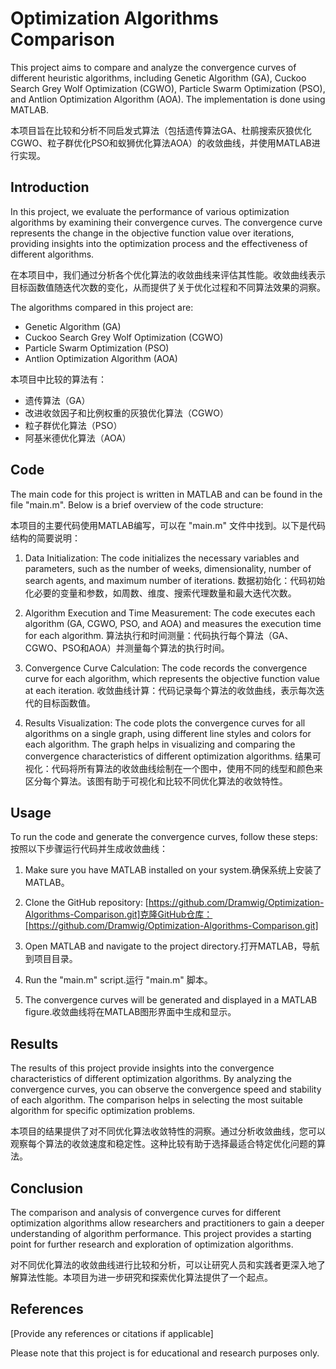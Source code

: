 # Optimization Algorithms Comparison

This project aims to compare and analyze the convergence curves of different heuristic algorithms, including Genetic Algorithm (GA), Cuckoo Search Grey Wolf Optimization (CGWO), Particle Swarm Optimization (PSO), and Antlion Optimization Algorithm (AOA). The implementation is done using MATLAB.

本项目旨在比较和分析不同启发式算法（包括遗传算法GA、杜鹃搜索灰狼优化CGWO、粒子群优化PSO和蚁狮优化算法AOA）的收敛曲线，并使用MATLAB进行实现。

## Introduction

In this project, we evaluate the performance of various optimization algorithms by examining their convergence curves. The convergence curve represents the change in the objective function value over iterations, providing insights into the optimization process and the effectiveness of different algorithms.

在本项目中，我们通过分析各个优化算法的收敛曲线来评估其性能。收敛曲线表示目标函数值随迭代次数的变化，从而提供了关于优化过程和不同算法效果的洞察。

The algorithms compared in this project are:
- Genetic Algorithm (GA)
- Cuckoo Search Grey Wolf Optimization (CGWO)
- Particle Swarm Optimization (PSO)
- Antlion Optimization Algorithm (AOA)

本项目中比较的算法有：

- 遗传算法（GA）
- 改进收敛因子和比例权重的灰狼优化算法（CGWO）
- 粒子群优化算法（PSO）
- 阿基米德优化算法（AOA）

## Code

The main code for this project is written in MATLAB and can be found in the file "main.m". Below is a brief overview of the code structure:

本项目的主要代码使用MATLAB编写，可以在 "main.m" 文件中找到。以下是代码结构的简要说明：

1. Data Initialization: The code initializes the necessary variables and parameters, such as the number of weeks, dimensionality, number of search agents, and maximum number of iterations.
   数据初始化：代码初始化必要的变量和参数，如周数、维度、搜索代理数量和最大迭代次数。

2. Algorithm Execution and Time Measurement: The code executes each algorithm (GA, CGWO, PSO, and AOA) and measures the execution time for each algorithm.
   算法执行和时间测量：代码执行每个算法（GA、CGWO、PSO和AOA）并测量每个算法的执行时间。

3. Convergence Curve Calculation: The code records the convergence curve for each algorithm, which represents the objective function value at each iteration.
   收敛曲线计算：代码记录每个算法的收敛曲线，表示每次迭代的目标函数值。
   
4. Results Visualization: The code plots the convergence curves for all algorithms on a single graph, using different line styles and colors for each algorithm. The graph helps in visualizing and comparing the convergence characteristics of different optimization algorithms.
   结果可视化：代码将所有算法的收敛曲线绘制在一个图中，使用不同的线型和颜色来区分每个算法。该图有助于可视化和比较不同优化算法的收敛特性。

## Usage

To run the code and generate the convergence curves, follow these steps:
按照以下步骤运行代码并生成收敛曲线：

1. Make sure you have MATLAB installed on your system.确保系统上安装了MATLAB。

2. Clone the GitHub repository: [https://github.com/Dramwig/Optimization-Algorithms-Comparison.git]克隆GitHub仓库：[https://github.com/Dramwig/Optimization-Algorithms-Comparison.git]

3. Open MATLAB and navigate to the project directory.打开MATLAB，导航到项目目录。

4. Run the "main.m" script.运行 "main.m" 脚本。

5. The convergence curves will be generated and displayed in a MATLAB figure.收敛曲线将在MATLAB图形界面中生成和显示。

## Results

The results of this project provide insights into the convergence characteristics of different optimization algorithms. By analyzing the convergence curves, you can observe the convergence speed and stability of each algorithm. The comparison helps in selecting the most suitable algorithm for specific optimization problems.

本项目的结果提供了对不同优化算法收敛特性的洞察。通过分析收敛曲线，您可以观察每个算法的收敛速度和稳定性。这种比较有助于选择最适合特定优化问题的算法。

## Conclusion

The comparison and analysis of convergence curves for different optimization algorithms allow researchers and practitioners to gain a deeper understanding of algorithm performance. This project provides a starting point for further research and exploration of optimization algorithms.

对不同优化算法的收敛曲线进行比较和分析，可以让研究人员和实践者更深入地了解算法性能。本项目为进一步研究和探索优化算法提供了一个起点。

## References

[Provide any references or citations if applicable]

Please note that this project is for educational and research purposes only.
